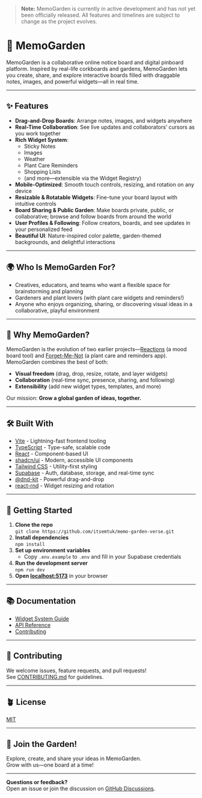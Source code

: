 > **Note:** MemoGarden is currently in active development and has not yet been officially released. All features and timelines are subject to change as the project evolves.

# 🌱 MemoGarden

MemoGarden is a collaborative online notice board and digital pinboard platform. Inspired by real-life corkboards and gardens, MemoGarden lets you create, share, and explore interactive boards filled with draggable notes, images, and powerful widgets—all in real time.

---

## ✨ Features

- **Drag-and-Drop Boards**: Arrange notes, images, and widgets anywhere
- **Real-Time Collaboration**: See live updates and collaborators’ cursors as you work together
- **Rich Widget System**:  
  - Sticky Notes  
  - Images  
  - Weather  
  - Plant Care Reminders  
  - Shopping Lists  
  - (and more—extensible via the Widget Registry)
- **Mobile-Optimized**: Smooth touch controls, resizing, and rotation on any device
- **Resizable & Rotatable Widgets**: Fine-tune your board layout with intuitive controls
- **Board Sharing & Public Garden**: Make boards private, public, or collaborative; browse and follow boards from around the world
- **User Profiles & Following**: Follow creators, boards, and see updates in your personalized feed
- **Beautiful UI**: Nature-inspired color palette, garden-themed backgrounds, and delightful interactions

---

## 🌍 Who Is MemoGarden For?

- Creatives, educators, and teams who want a flexible space for brainstorming and planning
- Gardeners and plant lovers (with plant care widgets and reminders!)
- Anyone who enjoys organizing, sharing, or discovering visual ideas in a collaborative, playful environment

---

## 🌿 Why MemoGarden?

MemoGarden is the evolution of two earlier projects—[Reactions](https://github.com/Aliyah2014/Reactions) (a mood board tool) and [Forget-Me-Not](https://github.com/itsemtuk/project-one) (a plant care and reminders app). MemoGarden combines the best of both:  
- **Visual freedom** (drag, drop, resize, rotate, and layer widgets)
- **Collaboration** (real-time sync, presence, sharing, and following)
- **Extensibility** (add new widget types, templates, and more)

Our mission: **Grow a global garden of ideas, together.**

---

## 🛠️ Built With

- [Vite](https://vitejs.dev/) - Lightning-fast frontend tooling
- [TypeScript](https://www.typescriptlang.org/) - Type-safe, scalable code
- [React](https://react.dev/) - Component-based UI
- [shadcn/ui](https://ui.shadcn.com/) - Modern, accessible UI components
- [Tailwind CSS](https://tailwindcss.com/) - Utility-first styling
- [Supabase](https://supabase.com/) - Auth, database, storage, and real-time sync
- [@dnd-kit](https://dndkit.com/) - Powerful drag-and-drop
- [react-rnd](https://github.com/bokuweb/react-rnd) - Widget resizing and rotation

---

## 🚀 Getting Started

1. **Clone the repo**  
   `git clone https://github.com/itsemtuk/memo-garden-verse.git`
2. **Install dependencies**  
   `npm install`
3. **Set up environment variables**  
   - Copy `.env.example` to `.env` and fill in your Supabase credentials
4. **Run the development server**  
   `npm run dev`
5. **Open [localhost:5173](http://localhost:5173)** in your browser

---

## 📚 Documentation

- [Widget System Guide](./docs/widgets.md)
- [API Reference](./docs/api.md)
- [Contributing](./CONTRIBUTING.md)

---

## 🤝 Contributing

We welcome issues, feature requests, and pull requests!  
See [CONTRIBUTING.md](./CONTRIBUTING.md) for guidelines.

---

## 🪴 License

[MIT](./LICENSE)

---

## 🌼 Join the Garden!

Explore, create, and share your ideas in MemoGarden.  
Grow with us—one board at a time!

---

**Questions or feedback?**  
Open an issue or join the discussion on [GitHub Discussions](https://github.com/itsemtuk/memo-garden-verse/discussions).
